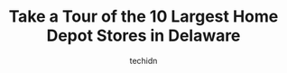---
layout: ampstory
image: https://i0.wp.com/www.depkes.org/wp-content/uploads/2023/06/home-depot-0-in-delaware-1685968949.jpeg?resize=640,853
author: techidn
featured: false
description: Discover the impressive array of Home Depot options in Delaware, where you can find 10 of the largest Home Depot establishments in the area. From renowned classics to hidden gems, Delaware o
title: Take a Tour of the 10 Largest Home Depot Stores in Delaware
cover:
   title: Take a Tour of the 10 Largest Home Depot Stores in Delaware
   subtitle: Rickpate
   background: https://www.depkes.org/wp-content/uploads/2023/06/home-depot-0-in-delaware-1685968949.jpeg

pages: 
 - layout: thirds
   top: <h1>#1 The Home Depot</h1>
   bottom: "<p>I shop this and another Home Depot about 3 times per week. Just went to buy a 20v trimmer blower combo. They now have many items in locked cages , which I completely unde</p>"
   background: https://www.depkes.org/wp-content/uploads/2023/06/home-depot-1-in-delaware-1685968949.jpeg
   backgroundblur: true
 - layout: thirds
   top: <h1>#2 The Home Depot</h1>
   bottom: "<p>Home Depot, 138 Sunset Blvd, New Castle, DE 19720, United States</p>"
   background: https://www.depkes.org/wp-content/uploads/2023/06/home-depot-2-in-delaware-1685968949.jpeg
   cta:
      link: https://www.depkes.org/blog/take-a-tour-of-the-10-largest-home-depot-stores-in-delaware/
      text: Take a Tour of the 10 Largest Home Depot Stores in Delaware
 - layout: thirds
   top: <h1>#3 The Home Depot</h1>
   bottom: "<p>2000 Peoples Plaza, Newark, DE 19702, United States</p>"
   background: https://www.depkes.org/wp-content/uploads/2023/06/home-depot-3-in-delaware-1685968950.jpeg
   cta:
      link: https://www.depkes.org/blog/take-a-tour-of-the-10-largest-home-depot-stores-in-delaware/
      text: Take a Tour of the 10 Largest Home Depot Stores in Delaware
 - layout: thirds
   top: <h1>#4 The Home Depot</h1>
   bottom: "<p>801 N Dupont Hwy, Dover, DE 19901, United States</p>"
   background: https://images.unsplash.com/photo-1608411404720-c8f0417bcdba?ixlib=rb-4.0.3&ixid=MnwxMjA3fDB8MHxwaG90by1wYWdlfHx8fGVufDB8fHx8&auto=format&fit=crop&w=640&h=853&q=80
   cta:
      link: https://www.depkes.org/blog/take-a-tour-of-the-10-largest-home-depot-stores-in-delaware/
      text: Take a Tour of the 10 Largest Home Depot Stores in Delaware
 - layout: thirds
   top: <h1>#5 The Home Depot</h1>
   bottom: "<p>17832 Coastal Hwy, Lewes, DE 19958, United States</p>"
   background: https://images.unsplash.com/photo-1536745287225-21d689278fd1?ixlib=rb-4.0.3&ixid=MnwxMjA3fDB8MHxwaG90by1wYWdlfHx8fGVufDB8fHx8&auto=format&fit=crop&w=640&h=853&q=80
   cta:
      link: https://www.depkes.org/blog/take-a-tour-of-the-10-largest-home-depot-stores-in-delaware/
      text: Take a Tour of the 10 Largest Home Depot Stores in Delaware
 - layout: thirds
   top: <h1>#6 The Home Depot</h1>
   bottom: "<p>Home Depot, 1000 Suburban Dr, Newark, DE 19711, United States</p>"
   background: https://images.unsplash.com/photo-1541356665065-22676f35dd40?ixlib=rb-4.0.3&ixid=MnwxMjA3fDB8MHxwaG90by1wYWdlfHx8fGVufDB8fHx8&auto=format&fit=crop&w=640&h=853&q=80
   cta:
      link: https://www.depkes.org/blog/take-a-tour-of-the-10-largest-home-depot-stores-in-delaware/
      text: Take a Tour of the 10 Largest Home Depot Stores in Delaware
 - layout: thirds
   top: <h1>#7 The Home Depot</h1>
   bottom: "<p>3600 Miller Rd, Wilmington, DE 19802, United States</p>"
   background: https://images.unsplash.com/photo-1618556658017-fd9c732d1360?ixlib=rb-4.0.3&ixid=MnwxMjA3fDB8MHxwaG90by1wYWdlfHx8fGVufDB8fHx8&auto=format&fit=crop&w=640&h=853&q=80
   cta:
      link: https://www.depkes.org/blog/take-a-tour-of-the-10-largest-home-depot-stores-in-delaware/
      text: Take a Tour of the 10 Largest Home Depot Stores in Delaware
 - layout: thirds
   middle: Continue reading...
   background: https://images.unsplash.com/photo-1618005182384-a83a8bd57fbe?ixlib=rb-4.0.3&ixid=MnwxMjA3fDB8MHxwaG90by1wYWdlfHx8fGVufDB8fHx8&auto=format&fit=crop&w=640&h=853&q=80
   cta:
      link: https://www.depkes.org/blog/take-a-tour-of-the-10-largest-home-depot-stores-in-delaware/
      text: Take a Tour of the 10 Largest Home Depot Stores in Delaware
      
---